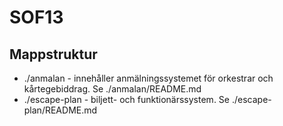 SOF13
=====

## Mappstruktur

* ./anmalan - innehåller anmälningssystemet för orkestrar och kårtegebiddrag. Se ./anmalan/README.md
* ./escape-plan - biljett- och funktionärssystem.  Se ./escape-plan/README.md
